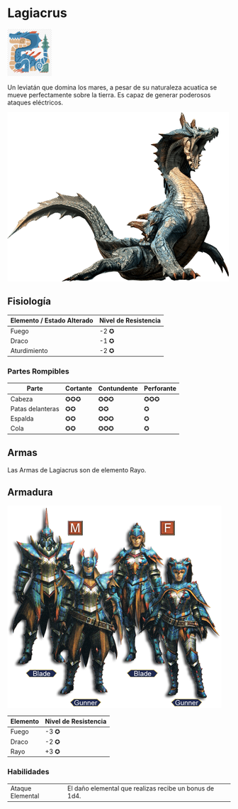 <link rel="stylesheet" href="../../../base.css">

# Lagiacrus

<img src="./lagiacrus-icono.png" width="100">

Un leviatán que domina los mares, a pesar de su naturaleza acuatica se mueve perfectamente sobre la tierra. Es capaz de generar poderosos ataques eléctricos.

<img src="./lagiacrus.png" width="500">

## Fisiología

<table>
  <thead>
    <tr>
      <th>Elemento / Estado Alterado</th>
      <th>Nivel de Resistencia</th>
    </tr>
  </thead>
  <tbody>
    <tr>
      <td><span style='color:var(--fuego)'>Fuego</span></td>
      <td>-2 ✪</td>
    </tr>
    <tr>
      <td><span style='color:var(--draco)'>Draco</span></td>
      <td>-1 ✪</td>
    </tr>
    <tr>
      <td>Aturdimiento</td>
      <td>-2 ✪</td>
    </tr>
  </tbody>
</table>

### Partes Rompibles
<table>
  <thead>
    <tr>
      <th>Parte</th>
      <th>Cortante</th>
      <th>Contundente</th>
      <th>Perforante</th>
    </tr>
  </thead>
  <tbody>
    <tr>
      <td>Cabeza</td>
      <td>✪✪✪</td>
      <td>✪✪✪</td>
      <td>✪✪✪</td>
    </tr>
    <tr>
      <td>Patas delanteras</td>
      <td>✪✪</td>
      <td>✪✪</td>
      <td>✪</td>
    </tr>
    <tr>
      <td>Espalda</td>
      <td>✪✪</td>
      <td>✪✪✪</td>
      <td>✪</td>
    </tr>
    <tr>
      <td>Cola</td>
      <td>✪✪</td>
      <td>✪✪✪</td>
      <td>✪</td>
    </tr>
  </tbody>
</table>

## Armas

Las Armas de Lagiacrus son de elemento <span style='color:var(--rayo)'>Rayo</span>.

## Armadura

<img src="lagiacrus-armaduras.png">

<table>
  <thead>
    <tr>
      <th>Elemento</th>
      <th>Nivel de Resistencia</th>
    </tr>
  </thead>
  <tbody>
    <tr>
      <td><span style='color:var(--fuego)'>Fuego</span></td>
      <td>-3 ✪</td>
    </tr>
    <tr>
      <td><span style='color:var(--draco)'>Draco</span></td>
      <td>-2 ✪</td>
    </tr>
    <tr>
      <td><span style='color:var(--rayo)'>Rayo</span></td>
      <td>+3 ✪</td>
    </tr>
  </tbody>
</table>

### Habilidades

<table>
  <tr>
    <td>Ataque Elemental</td>
    <td>El daño elemental que realizas recibe un bonus de <span style='color:var(--ataque)'>1d4</span>.</td>
  </tr>
</table>